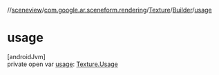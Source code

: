 //[sceneview](../../../../index.md)/[com.google.ar.sceneform.rendering](../../index.md)/[Texture](../index.md)/[Builder](index.md)/[usage](usage.md)

# usage

[androidJvm]\
private open var [usage](usage.md): [Texture.Usage](../-usage/index.md)
